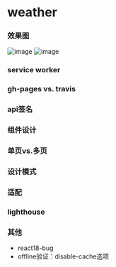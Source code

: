 # weather

### 效果图
![image](https://user-images.githubusercontent.com/52703093/163423888-760f96a2-a1bc-4d15-9bd3-03bf547bed77.png)
![image](https://user-images.githubusercontent.com/52703093/163423639-82cfa6db-6bd9-4dc7-96ea-8f9862376d64.png)

### service worker
### gh-pages vs. travis
### api签名
### 组件设计
### 单页vs.多页
### 设计模式
### 适配
### lighthouse

### 其他
- react18-bug
- offline验证：disable-cache选项
